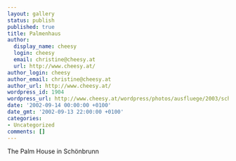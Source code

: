 ```yaml
---
layout: gallery
status: publish
published: true
title: Palmenhaus
author:
  display_name: cheesy
  login: cheesy
  email: christine@cheesy.at
  url: http://www.cheesy.at/
author_login: cheesy
author_email: christine@cheesy.at
author_url: http://www.cheesy.at/
wordpress_id: 1904
wordpress_url: http://www.cheesy.at/wordpress/photos/ausfluege/2003/schoenbrunn/palmenhaus/
date: '2002-09-14 00:00:00 +0100'
date_gmt: '2002-09-13 22:00:00 +0100'
categories:
- Uncategorized
comments: []
---
```

<!--:de-->The Palm House in Schönbrunn
<!--:-->
